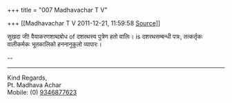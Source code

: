 +++
title = "007 Madhavachar T V"

+++
[[Madhavachar T V	2011-12-21, 11:59:58 [Source](https://groups.google.com/g/bvparishat/c/Rb64IicFPCs)]]



  
सुखदा जी! वैयाकरणशाब्दबोध of दशरथस्य पुत्रेण हतो वालिः। is दशरथसम्बन्धी पत्रः, तत्कर्तृकः वालीकर्मकः भूतकालिको हननानुकूलो व्यापारः।  
  
  

  

--  
  
  
  
--------  
Kind Regards,  
Pt. Madhava Achar  
Mobile: (0) [9346877623](tel:(934)%20687-7623)  

